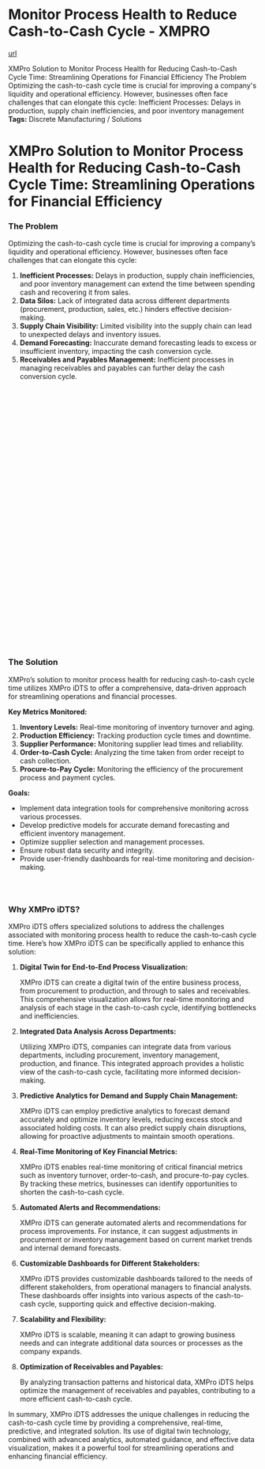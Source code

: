 # Monitor Process Health to Reduce Cash-to-Cash Cycle - XMPRO

[url](https://xmpro.com/solutions-library/manufacturing,use-cases/monitor-process-health-to-reduce-cash-to-cash-cycle/)


<div class="portfolio-top">

<div class="row page-wrapper">

<div class="large-12 col mb-0 pb-0">

<div class="portfolio-summary entry-summary">

<div class="row">

<div class="col col-fit pb-0">
XMPro Solution to Monitor Process Health for Reducing Cash-to-Cash Cycle Time: Streamlining Operations for Financial Efficiency The Problem Optimizing the cash-to-cash cycle time is crucial for improving a company's liquidity and operational efficiency. However, businesses often face challenges that can elongate this cycle: Inefficient Processes: Delays in production, supply chain inefficiencies, and poor inventory management

<div class="item-tags is-small uppercase bt pb-half pt-half">
<strong>Tags:</strong>
Discrete Manufacturing / Solutions </div>
</div>
</div>
</div>
</div>
</div>

<div id="portfolio-content" role="main">

<div class="portfolio-inner">

<div class="row" id="row-1100706010">

<div class="col small-12 large-12" id="col-251176716">

<div class="col-inner">
<h1>XMPro Solution to Monitor Process Health for Reducing Cash-to-Cash Cycle Time: Streamlining Operations for Financial Efficiency</h1>
</div>
</div>
</div>

<div class="row" id="row-836266714">

<div class="col medium-6 small-12 large-6" id="col-161964764">

<div class="col-inner">
<h3>The Problem</h3>
<p>Optimizing the cash-to-cash cycle time is crucial for improving a company’s liquidity and operational efficiency. However, businesses often face challenges that can elongate this cycle:</p>
<ol>
<li><strong>Inefficient Processes:</strong> Delays in production, supply chain inefficiencies, and poor inventory management can extend the time between spending cash and recovering it from sales.</li>
<li><strong>Data Silos:</strong> Lack of integrated data across different departments (procurement, production, sales, etc.) hinders effective decision-making.</li>
<li><strong>Supply Chain Visibility:</strong> Limited visibility into the supply chain can lead to unexpected delays and inventory issues.</li>
<li><strong>Demand Forecasting:</strong> Inaccurate demand forecasting leads to excess or insufficient inventory, impacting the cash conversion cycle.</li>
<li><strong>Receivables and Payables Management:</strong> Inefficient processes in managing receivables and payables can further delay the cash conversion cycle.</li>
</ol>
</div>
</div>

<div class="col medium-6 small-12 large-6" id="col-890799550">

<div class="col-inner">

<div class="banner has-hover" id="banner-1940986595">

<div class="banner-inner fill">

<div class="banner-bg fill">

<div class="bg fill bg-fill"></div>
</div>

<div class="banner-layers container">

<div class="fill banner-link"></div>

<div class="text-box banner-layer x50 md-x50 lg-x50 y50 md-y50 lg-y50 res-text" id="text-box-1241805092">

<div class="text-box-content text dark">

<div class="text-inner text-center">
</div>
</div>
<style>
#text-box-1241805092 {
  width: 60%;
}
#text-box-1241805092 .text-box-content {
  font-size: 100%;
}
</style>
</div>
</div>
</div>
<style>
#banner-1940986595 {
  padding-top: 522px;
}
#banner-1940986595 .bg.bg-loaded {
  background-image: url(https://xmpro.com/wp-content/uploads/2020/04/19.jpg);
}
#banner-1940986595 .bg {
  background-position: 4% 12%;
}
</style>
</div>
</div>
</div>
</div>

<div class="row" id="row-287291317">

<div class="col small-12 large-12" id="col-1607111417">

<div class="col-inner">
<h3>The Solution</h3>
<p>XMPro’s solution to monitor process health for reducing cash-to-cash cycle time utilizes XMPro iDTS to offer a comprehensive, data-driven approach for streamlining operations and financial processes.</p>
<p><strong>Key Metrics Monitored:</strong></p>
<ol>
<li><strong>Inventory Levels:</strong> Real-time monitoring of inventory turnover and aging.</li>
<li><strong>Production Efficiency:</strong> Tracking production cycle times and downtime.</li>
<li><strong>Supplier Performance:</strong> Monitoring supplier lead times and reliability.</li>
<li><strong>Order-to-Cash Cycle:</strong> Analyzing the time taken from order receipt to cash collection.</li>
<li><strong>Procure-to-Pay Cycle:</strong> Monitoring the efficiency of the procurement process and payment cycles.</li>
</ol>
<p><strong>Goals:</strong></p>
<ul>
<li>Implement data integration tools for comprehensive monitoring across various processes.</li>
<li>Develop predictive models for accurate demand forecasting and efficient inventory management.</li>
<li>Optimize supplier selection and management processes.</li>
<li>Ensure robust data security and integrity.</li>
<li>Provide user-friendly dashboards for real-time monitoring and decision-making.</li>
</ul>

<div class="gap-element clearfix" id="gap-1504206080" style="display:block; height:auto;">
<style>
#gap-1504206080 {
  padding-top: 30px;
}
</style>
</div>
<h3>Why XMPro iDTS?</h3>
<p>XMPro iDTS offers specialized solutions to address the challenges associated with monitoring process health to reduce the cash-to-cash cycle time. Here’s how XMPro iDTS can be specifically applied to enhance this solution:</p>
<ol>
<li>
<p><strong>Digital Twin for End-to-End Process Visualization:</strong></p>
<p>XMPro iDTS can create a digital twin of the entire business process, from procurement to production, and through to sales and receivables. This comprehensive visualization allows for real-time monitoring and analysis of each stage in the cash-to-cash cycle, identifying bottlenecks and inefficiencies.</p></li>
<li>
<p><strong>Integrated Data Analysis Across Departments:</strong></p>
<p>Utilizing XMPro iDTS, companies can integrate data from various departments, including procurement, inventory management, production, and finance. This integrated approach provides a holistic view of the cash-to-cash cycle, facilitating more informed decision-making.</p></li>
<li>
<p><strong>Predictive Analytics for Demand and Supply Chain Management:</strong></p>
<p>XMPro iDTS can employ predictive analytics to forecast demand accurately and optimize inventory levels, reducing excess stock and associated holding costs. It can also predict supply chain disruptions, allowing for proactive adjustments to maintain smooth operations.</p></li>
<li>
<p><strong>Real-Time Monitoring of Key Financial Metrics:</strong></p>
<p>XMPro iDTS enables real-time monitoring of critical financial metrics such as inventory turnover, order-to-cash, and procure-to-pay cycles. By tracking these metrics, businesses can identify opportunities to shorten the cash-to-cash cycle.</p></li>
<li>
<p><strong>Automated Alerts and Recommendations:</strong></p>
<p>XMPro iDTS can generate automated alerts and recommendations for process improvements. For instance, it can suggest adjustments in procurement or inventory management based on current market trends and internal demand forecasts.</p></li>
<li>
<p><strong>Customizable Dashboards for Different Stakeholders:</strong></p>
<p>XMPro iDTS provides customizable dashboards tailored to the needs of different stakeholders, from operational managers to financial analysts. These dashboards offer insights into various aspects of the cash-to-cash cycle, supporting quick and effective decision-making.</p></li>
<li>
<p><strong>Scalability and Flexibility:</strong></p>
<p>XMPro iDTS is scalable, meaning it can adapt to growing business needs and can integrate additional data sources or processes as the company expands.</p></li>
<li>
<p><strong>Optimization of Receivables and Payables:</strong></p>
<p>By analyzing transaction patterns and historical data, XMPro iDTS helps optimize the management of receivables and payables, contributing to a more efficient cash-to-cash cycle.</p></li>
</ol>
<p>In summary, XMPro iDTS addresses the unique challenges in reducing the cash-to-cash cycle time by providing a comprehensive, real-time, predictive, and integrated solution. Its use of digital twin technology, combined with advanced analytics, automated guidance, and effective data visualization, makes it a powerful tool for streamlining operations and enhancing financial efficiency.</p>
</div>
</div>
</div>

<div class="gap-element clearfix" id="gap-876184783" style="display:block; height:auto;">
<style>
#gap-876184783 {
  padding-top: 30px;
}
</style>
</div>
</div>
</div>
</div>